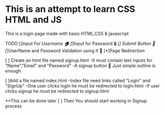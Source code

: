 # This is an attempt to learn CSS HTML and JS
This is a login page made with basic HTML,CSS & javascript

TODO
[*]Input For Username 🏠
[*]Input for Password 🔒
[*] Submit Button 🔘
[*]UserName and Password Validation using if 🐶
[*]Page Redirection

[ ] Create an html file named signup.html 
    -It must contain text inputs for "Name","Email" and "Password"
    -A signup button
    📓 Just simple outline is enough

[ ]Add a file named index.html 
    -Index file need links called "Login" and "SignUp"
    -One user clicks login he must be redirected to login.html
    -If user clicks signup he must be redirected to signup.html


**This can be done later
[ ] Then You should start working in Signup process



